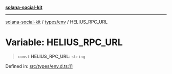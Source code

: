 [**solana-social-kit**](../../../README.md)

***

[solana-social-kit](../../../README.md) / [types/env](../README.md) / HELIUS\_RPC\_URL

# Variable: HELIUS\_RPC\_URL

> `const` **HELIUS\_RPC\_URL**: `string`

Defined in: [src/types/env.d.ts:11](https://github.com/SendArcade/solana-social-starter/blob/03568260ca96ed63f77049843c721de1cb011893/src/types/env.d.ts#L11)
